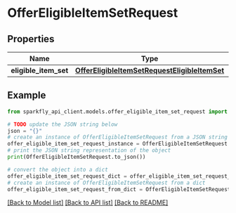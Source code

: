 # OfferEligibleItemSetRequest


## Properties

Name | Type | Description | Notes
------------ | ------------- | ------------- | -------------
**eligible_item_set** | [**OfferEligibleItemSetRequestEligibleItemSet**](OfferEligibleItemSetRequestEligibleItemSet.md) |  | [optional] 

## Example

```python
from sparkfly_api_client.models.offer_eligible_item_set_request import OfferEligibleItemSetRequest

# TODO update the JSON string below
json = "{}"
# create an instance of OfferEligibleItemSetRequest from a JSON string
offer_eligible_item_set_request_instance = OfferEligibleItemSetRequest.from_json(json)
# print the JSON string representation of the object
print(OfferEligibleItemSetRequest.to_json())

# convert the object into a dict
offer_eligible_item_set_request_dict = offer_eligible_item_set_request_instance.to_dict()
# create an instance of OfferEligibleItemSetRequest from a dict
offer_eligible_item_set_request_from_dict = OfferEligibleItemSetRequest.from_dict(offer_eligible_item_set_request_dict)
```
[[Back to Model list]](../README.md#documentation-for-models) [[Back to API list]](../README.md#documentation-for-api-endpoints) [[Back to README]](../README.md)


